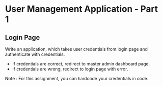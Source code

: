 # User Management Application - Part 1

## Login Page

Write an application, which takes user credentials from login page and authenticate with credentials.
 - If credentials are correct, redirect to master admin dashboard page.
 - If credentials are wrong, redirect to login page with error.

Note : For this assignment, you can hardcode your credentials in code.
